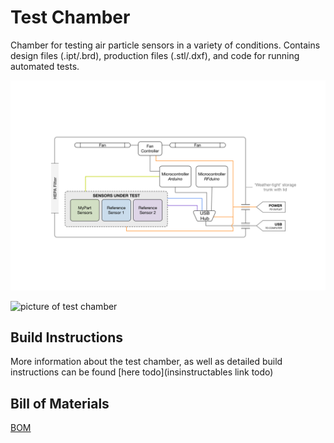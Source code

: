 # Test Chamber

Chamber for testing air particle sensors in a variety of conditions. Contains design files (.ipt/.brd), production files (.stl/.dxf), and code for running automated tests.

![block diagram](../images/diagram_chamber_v2.png "block diagram of testing chamber")

![picture of test chamber](../images/test_chamber.jpg "photo of actual test chamber")


## Build Instructions

More information about the test chamber, as well as detailed build instructions can be found [here todo](insinstructables link todo)

## Bill of Materials 
[BOM](https://docs.google.com/spreadsheets/d/1qyP5fldau5yDtOjCsOBKHUKptpTI_-H6egNNXXvY-Kw/edit?usp=sharing)


